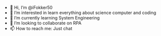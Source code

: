 - 👋 Hi, I’m @iFokker50
- 👀 I’m interested in learn everything about science computer and coding
- 🌱 I’m currently learning System Engineering
- 💞️ I’m looking to collaborate on RPA
- 📫 How to reach me: Just chat

<!---
iFokker50/iFokker50 is a ✨ special ✨ repository because its `README.md` (this file) appears on your GitHub profile.
You can click the Preview link to take a look at your changes.
--->
